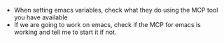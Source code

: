 - When setting emacs variables, check what they do using the MCP tool you have available
- If we are going to work on emacs, check if the MCP for emacs is working and tell me to start it if not.